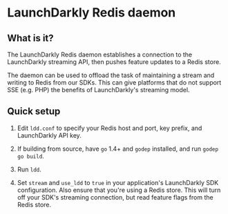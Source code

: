LaunchDarkly Redis daemon
=========================

What is it?
-----------

The LaunchDarkly Redis daemon establishes a connection to the LaunchDarkly streaming API, then pushes feature updates to a Redis store.

The daemon can be used to offload the task of maintaining a stream and writing to Redis from our SDKs. This can give platforms that do not support SSE (e.g. PHP) the benefits of LaunchDarkly's streaming model.

Quick setup
-----------

1. Edit `ldd.conf` to specify your Redis host and port, key prefix, and LaunchDarkly API key.

2. If building from source, have `go` 1.4+ and `godep` installed, and run `godep go build`.

3. Run `ldd`.

4. Set `stream` and `use_ldd` to `true` in your application's LaunchDarkly SDK configuration. Also ensure that you're using a Redis store. This will turn off your SDK's streaming connection, but read feature flags from the Redis store. 